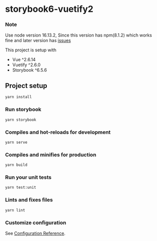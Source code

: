 # storybook6-vuetify2

### Note
Use node version 16.13.2, Since this version has npm(8.1.2) which works fine and later version has [issues](https://getridbug.com/node-js/unexpected-token-when-trying-to-run-npm-install/)

This project is setup with 
- Vue ^2.6.14 
- Vuetify ^2.6.0
- Storybook ^6.5.6

## Project setup
```
yarn install
```

### Run storybook
```
yarn storybook
```

### Compiles and hot-reloads for development
```
yarn serve
```

### Compiles and minifies for production
```
yarn build
```

### Run your unit tests
```
yarn test:unit
```

### Lints and fixes files
```
yarn lint
```

### Customize configuration
See [Configuration Reference](https://cli.vuejs.org/config/).
